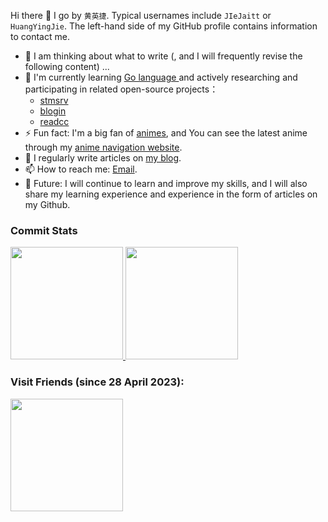Hi there 👋 I go by `黄英捷`. Typical usernames include `JIeJaitt` or `HuangYingJie`. The left-hand side of my GitHub profile contains information to contact me.

- 🌱 I am thinking about what to write (, and I will frequently revise the following content) ...
- 🔭 I'm currently learning [Go language ](https://go.dev/) and actively researching and participating in related open-source projects：
  - [stmsrv](https://github.com/JIeJaitt/stmsrv)
  - [blogin](https://github.com/JIeJaitt/blogweb-gin)
  - [readcc](https://github.com/JIeJaitt/httprouter-source-code-commentary-reading-notes-self)
- ⚡ Fun fact: I'm a big fan of [animes](https://jiejaitt.gitee.io/), and You can see the latest anime through my [anime navigation website](https://jiejaitt.gitee.io/).
- 📝 I regularly write articles on [my blog](https://github.com/jiejaitt).
- 📫 How to reach me: [Email](mailto:498938874@qq.com).
- 💬 Future: I will continue to learn and improve my skills, and I will also share my learning experience and experience in the form of articles on my Github.

### Commit Stats

<a href="https://github.com/anuraghazra/github-readme-stats">
    <img height=180 src="https://github-readme-stats.vercel.app/api?username=JIeJaitt&count_private=true&show_icons=true&theme=radical&show_owner=true" alt="">
</a>
<a href="https://github.com/anuraghazra/github-readme-stats">
    <img height=180 src="https://github-readme-stats.vercel.app/api/top-langs/?username=JIeJaitt&layout=compact&theme=dark&langs_count=10"  alt=""/>
</a>
<br/>

### Visit Friends (since 28 April 2023):
<a href="https://github.com/anuraghazra/github-readme-stats">
    <img height=180 src="https://count.getloli.com/get/@JIeJaitt?theme=rule34"  alt=""/>
</a>
